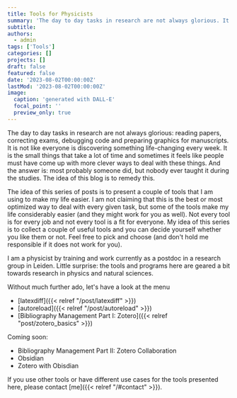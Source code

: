 ```yaml
---
title: Tools for Physicists
summary: 'The day to day tasks in research are not always glorious. It is not like everyone is discovering something life-changing every week. This series of blog posts presents a couple of tools that might make your life a bit easier.'
subtitle: 
authors:
  - admin
tags: ['Tools']
categories: []
projects: []
draft: false
featured: false
date: '2023-08-02T00:00:00Z'
lastMod: '2023-08-02T00:00:00Z'
image: 
  caption: 'generated with DALL-E'
  focal_point: ''
  preview_only: true
---  
```


The day to day tasks in research are not always glorious: reading papers, correcting exams, debugging code and preparing graphics for manuscripts. It is not like everyone is discovering something life-changing every week.
It is the small things that take a lot of time and sometimes it feels like people must have come up with more clever ways to deal with these things. And the answer is: most probably someone did, but nobody ever taught it during the studies. The idea of this blog is to remedy this.

The idea of this series of posts is to present a couple of tools that I am using to make my life easier. I am not claiming that this is the best or most optimized way to deal with every given task, but some of the tools make my life considerably easier (and they might work for you as well).
Not every tool is for every job and not every tool is a fit for everyone. My idea of this series is to collect a couple of useful tools and you can decide yourself whether you like them or not. Feel free to pick and choose (and don't hold me responsible if it does not work for you).

I am a physicist by training and work currently as a postdoc in a research group in Leiden. Little surprise: the tools and programs here are geared a bit towards research in physics and natural sciences.

Without much further ado, let's have a look at the menu
- [latexdiff]({{< relref "/post/latexdiff" >}})
- [autoreload]({{< relref "/post/autoreload" >}})
- [Bibliography Management Part I: Zotero]({{< relref "post/zotero_basics" >}})

Coming soon:
- Bibliography Management Part II: Zotero Collaboration
- Obsidian
- Zotero with Obisdian

If you use other tools or have different use cases for the tools presented here, please contact [me]({{< relref "/#contact" >}}).